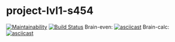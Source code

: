 # project-lvl1-s454
[![Maintainability](https://api.codeclimate.com/v1/badges/bd2699c0cd68c60a132e/maintainability)](https://codeclimate.com/github/KEvalle/project-lvl1-s454/maintainability)
[![Build Status](https://travis-ci.org/KEvalle/project-lvl1-s454.svg?branch=master)](https://travis-ci.org/KEvalle/project-lvl1-s454)
Brain-even:
[![asciicast](https://asciinema.org/a/D4hYJL3pvA1tJ6JMvTQgnyf5M.svg)](https://asciinema.org/a/D4hYJL3pvA1tJ6JMvTQgnyf5M)
Brain-calc:
[![asciicast](https://asciinema.org/a/IHyf2OCrDZ49xHK1YYCJRc0mG.svg)](https://asciinema.org/a/IHyf2OCrDZ49xHK1YYCJRc0mG)

